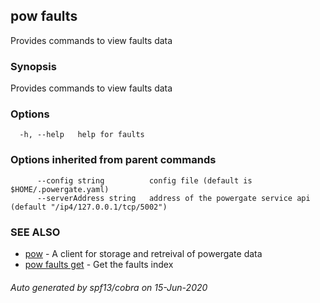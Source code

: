 ## pow faults

Provides commands to view faults data

### Synopsis

Provides commands to view faults data

### Options

```
  -h, --help   help for faults
```

### Options inherited from parent commands

```
      --config string          config file (default is $HOME/.powergate.yaml)
      --serverAddress string   address of the powergate service api (default "/ip4/127.0.0.1/tcp/5002")
```

### SEE ALSO

* [pow](pow.md)	 - A client for storage and retreival of powergate data
* [pow faults get](pow_faults_get.md)	 - Get the faults index

###### Auto generated by spf13/cobra on 15-Jun-2020
